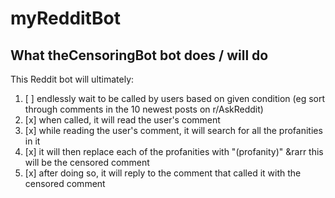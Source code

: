 # myRedditBot

## What theCensoringBot bot does / will do
This Reddit bot will ultimately:
1. [ ] endlessly wait to be called by users based on given condition (eg sort through comments in the 10 newest posts on r/AskReddit)
2. [x] when called, it will read the user's comment
3. [x] while reading the user's comment, it will search for all the profanities in it
4. [x] it will then replace each of the profanities with "(profanity)" &rarr this will be the censored comment
5. [x] after doing so, it will reply to the comment that called it with the censored comment
